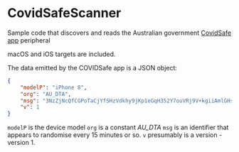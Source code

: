 # CovidSafeScanner
Sample code that discovers and reads the Australian government [CovidSafe app](https://apps.apple.com/au/app/covidsafe/id1509242894) peripheral

macOS and iOS targets are included.

The data emitted by the COVIDSafe app is a JSON object:

```JSON
{
	"modelP": "iPhone 8",
	"org": "AU_DTA",
	"msg": "3NzZjNcQfCGPoTaCjYfSHzVdkhy9jKp1eGqH352Y7ouVRj9V+kgiiAmlGHs8wid1TzNM6KqvHOvhmC/o+m7LDicSbfXHkWal2GGLCP9yGIHhaL+bRj0oois=",
	"v": 1
}
```
`modelP` is the device model
`org` is a constant  *AU_DTA*
`msg` is an identifier that appears to randomise every 15 minutes or so.
`v` presumably is a version - version 1.
